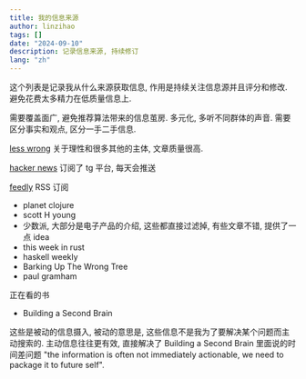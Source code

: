 ```yaml
---
title: 我的信息来源
author: linzihao
tags: []
date: "2024-09-10"
description: 记录信息来源, 持续修订
lang: "zh"
---
```


这个列表是记录我从什么来源获取信息, 作用是持续关注信息源并且评分和修改. 避免花费太多精力在低质量信息上.

需要覆盖面广, 避免推荐算法带来的信息茧房. 多元化, 多听不同群体的声音.
需要区分事实和观点, 区分一手二手信息.


[less wrong](https://www.lesswrong.com/)
关于理性和很多其他的主体, 文章质量很高.

[hacker news](https://news.ycombinator.com/)
订阅了 tg 平台, 每天会推送

[feedly](https://feedly.com/)
RSS 订阅
- planet clojure
- scott H young
- 少数派, 大部分是电子产品的介绍, 这些都直接过滤掉, 有些文章不错, 提供了一点 idea
- this week in rust
- haskell weekly
- Barking Up The Wrong Tree
- paul gramham

正在看的书
- Building a Second Brain

这些是被动的信息摄入, 被动的意思是, 这些信息不是我为了要解决某个问题而主动搜索的.
主动信息往往更有效, 直接解决了 Building a Second Brain 里面说的时间差问题 "the information is often not immediately actionable, we need to package it to future self".
